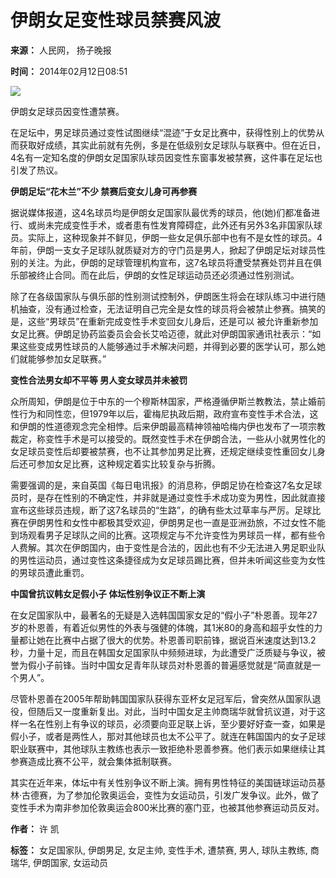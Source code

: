 # 伊朗女足变性球员禁赛风波

**来源：** 人民网， 扬子晚报

**时间：** 2014年02月12日08:51

![](http://www.people.com.cn/h/pic/20140212/87/289389517353765099.jpg)

伊朗女足球员因变性遭禁赛。

在足坛中，男足球员通过变性试图继续“混迹”于女足比赛中，获得性别上的优势从而获取好成绩，其实此前就有先例，多是在低级别女足球队与联赛中。但在近日，4名有一定知名度的伊朗女足国家队球员因变性东窗事发被禁赛，这件事在足坛也引发了热议。

**伊朗足坛“花木兰”不少 禁赛后变女儿身可再参赛**

据说媒体报道，这4名球员均是伊朗女足国家队最优秀的球员，他(她)们都准备进行、或尚未完成变性手术，或者患有性发育障碍症，此外还有另外3名非国家队球员。实际上，这种现象并不鲜见，伊朗一些女足俱乐部中也有不是女性的球员。4年前，伊朗一支女子足球队就质疑对方的守门员是男人，掀起了伊朗足坛对球员性别的关注。为此，伊朗的足球管理机构宣布，这7名球员将遭受禁赛处罚并且在俱乐部被终止合同。而在此后，伊朗的女性足球运动员还必须通过性别测试。

除了在各级国家队与俱乐部的性别测试控制外，伊朗医生将会在球队练习中进行随机抽查，没有通过检查，无法证明自己完全是女性的球员将会被禁止参赛。搞笑的是，这些“男球员”在重新完成变性手术变回女儿身后，还是可以 被允许重新参加女足比赛。伊朗足协药监委员会会长艾哈迈德，就此对伊朗国家通讯社表示：“如果这些变成男性球员的人能够通过手术解决问题，并得到必要的医学认可，那么她们就能够参加女足联赛。”

**变性合法男女却不平等 男人变女球员并未被罚**

众所周知，伊朗是位于中东的一个穆斯林国家，严格遵循伊斯兰教教法，禁止婚前性行为和同性恋，但1979年以后，霍梅尼执政后期，政府宣布变性手术合法，这和伊朗的性道德观念完全相悖。后来伊朗最高精神领袖哈梅内伊也发布了一项宗教裁定，称变性手术是可以接受的。既然变性手术在伊朗合法，一些从小就男性化的女足球员变性后却要被禁赛，也不让其参加男足比赛，还规定继续变性重回女儿身后还可参加女足比赛，这种规定着实比较复杂与折腾。

需要强调的是，来自英国《每日电讯报》的消息称，伊朗足协在检查这7名女足球员时，是存在性别的不确定性，并非就是通过变性手术成功变为男性，因此就直接宣布这些球员违规，断了这7名球员的“生路”，的确有些太过草率与严厉。足球比赛在伊朗男性和女性中都极其受欢迎，伊朗男足也一直是亚洲劲旅，不过女性不能到场观看男子足球队之间的比赛。这项规定与不允许变性为男球员一样，都有些令人费解。其次在伊朗国内，由于变性是合法的，因此也有不少无法进入男足职业队的男性运动员，通过变性这条捷径成为女足球员踢比赛，但并未听闻这些变为女性的男球员遭此重罚。

**中国曾抗议韩女足假小子 体坛性别争议正不断上演**

在女足国家队中，最著名的无疑是入选韩国国家女足的“假小子”朴恩善。现年27岁的朴恩善，有着近似男性的外表与强健的体魄，其1米80的身高和超乎女性的力量都让她在比赛中占据了很大的优势。朴恩善司职前锋，据说百米速度达到13.2秒，力量十足，而且在韩国女足国家队中频频进球，为此遭受广泛质疑与争议，被誉为假小子前锋。当时中国女足青年队球员对朴恩善的普遍感觉就是“简直就是一个男人”。

尽管朴恩善在2005年帮助韩国国家队获得东亚杯女足冠军后，曾突然从国家队退役，但随后又一度重新复出。对此，当时中国女足主帅商瑞华就曾抗议道，对于这样一名在性别上有争议的球员，必须要向亚足联上诉，至少要好好查一查，如果是假小子，或者是两性人，那对其他球员也太不公平了。就连在韩国国内的女子足球职业联赛中，其他球队主教练也表示一致拒绝朴恩善参赛。他们表示如果继续让其参赛造成比赛不公平，就会集体抵制联赛。

其实在近年来，体坛中有关性别争议不断上演。拥有男性特征的美国链球运动员基林·古德赛，为了参加伦敦奥运会，变性为女运动员，引发广发争议。此外，做了变性手术为南非参加伦敦奥运会800米比赛的塞门亚，也被其他参赛运动员反对。

**作者：** 许 凯

**标签：** 女足国家队, 伊朗男足, 女足主帅, 变性手术, 遭禁赛, 男人, 球队主教练, 商瑞华, 伊朗国家, 女运动员

